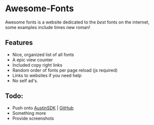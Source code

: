 # Awesome-Fonts
Awesome fonts is a website dedicated to the *best* fonts on the internet, some examples include times new roman!

## Features
- Nice, organized list of all fonts
- A epic view counter
- Included copy right links
- Random order of fonts per page reload (js required)
- Links to websites if you need help
- No self ad's.

## Todo:
- Push onto [AustinSDK](https://austinsdk.md) | [GitHub](https://github.com/austinsdk)
- Something more
- Provide screenshots

<!--## Screenshots-->

